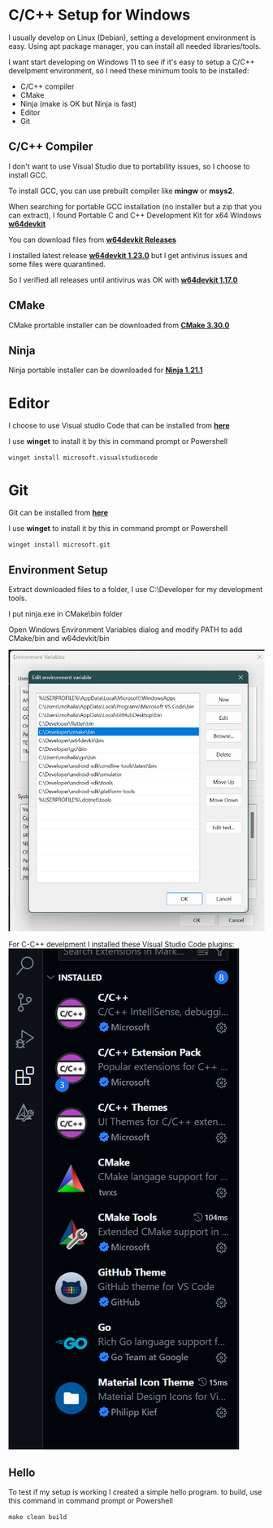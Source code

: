 # C/C++ Setup for Windows
I usually develop on Linux (Debian), setting a development environment is easy. Using apt package manager, you can install all needed libraries/tools.

I want start developing on Windows 11 to see if it's easy to setup a C/C++ develpment environment, so I need these minimum tools to be installed:
- C/C++ compiler
- CMake
- Ninja (make is OK but Ninja is fast)
- Editor
- Git

## C/C++ Compiler
I don't want to use Visual Studio due to portability issues, so I choose to install GCC.

To install GCC, you can use prebuilt compiler like **mingw** or **msys2**.

When searching for portable GCC installation (no installer but a zip that you can extract), I found Portable C and C++ Development Kit for x64 Windows **[w64devkit](https://github.com/skeeto/w64devkit)**

You can download files from **[w64devkit Releases](https://github.com/skeeto/w64devkit/releases)**

I installed latest release **[w64devkit 1.23.0](https://github.com/skeeto/w64devkit/releases/download/v1.23.0/w64devkit-1.23.0.zip)** but I get antivirus issues and some files were quarantined.

So I verified all releases until antivirus was OK with **[w64devkit 1.17.0](https://github.com/skeeto/w64devkit/releases/download/v1.17.0/w64devkit-1.17.0.zip)**

## CMake

CMake prortable installer can be downloaded from **[CMake 3.30.0](https://github.com/Kitware/CMake/releases/download/v3.30.0/cmake-3.30.0-windows-x86_64.zip)**

## Ninja
Ninja portable installer can be downloaded for **[Ninja 1.21.1](https://github.com/ninja-build/ninja/releases/download/v1.12.1/ninja-win.zip)**

# Editor

I choose to use Visual studio Code that can be installed from **[here](https://code.visualstudio.com/)**

I use **winget** to install it by this in command prompt or Powershell

`winget install microsoft.visualstudiocode`

# Git
Git can be installed from **[here](https://git-scm.com/download/win)**

I use **winget** to install it by this in command prompt or Powershell

`winget install microsoft.git`

## Environment Setup
Extract downloaded files to a folder, I use C:\Developer for my development tools.

I put ninja.exe in CMake\bin folder

Open Windows Environment Variables dialog and modify PATH to add CMake/bin and w64devkit/bin

![Environment Variables](/images/path.png)

For C-C++ develpment I installed these Visual Studio Code plugins:
![Plugins](/images/plugins.png)

## Hello 
To test if my setup is working I created a simple hello program.
to build, use this command in command prompt or Powershell

`make clean build`

